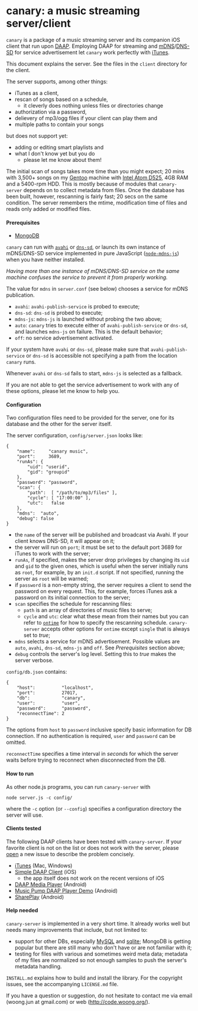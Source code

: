 canary: a music streaming server/client
=======================================

`canary` is a package of a music streaming server and its companion iOS client
that run upon
[DAAP](http://en.wikipedia.org/wiki/Digital_Audio_Access_Protocol). Employing
DAAP for streaming and
[mDNS](http://www.multicastdns.org)/[DNS-SD](http://www.dns-sd.org) for service
advertisement let `canary` work perfectly with
[iTunes](https://www.apple.com/itunes/).

This document explains the server. See the files in the `client` directory for
the client.

The server supports, among other things:

- iTunes as a client,
- rescan of songs based on a schedule,
  - it cleverly does nothing unless files or directories change
- authorization via a password,
- delievery of mp3/ogg files if your client can play them and
- multiple paths to contain your songs

but does not support yet:

- adding or editing smart playlists and
- what I don't know yet but you do
  - please let me know about them!

The initial scan of songs takes more time than you might expect; 20 mins with
3,500+ songs on my [Gentoo](https://www.gentoo.org/) machine with
[Intel Atom D525](http://ark.intel.com/products/49490/Intel-Atom-Processor-D525-1M-Cache-1_80-GHz),
4GB RAM and a 5400-rpm HDD. This is mostly because of modules that
`canary-server` depends on to collect metadata from files. Once the database
has been built, however, rescanning is fairly fast; 20 secs on the same
condition. The server remembers the mtime, modification time of files and
reads only added or modified files.


#### Prerequisites

- [MongoDB](https://www.mongodb.org/)

`canary` can run with [`avahi`](http://www.avahi.org/) or
[`dns-sd`](https://developer.apple.com/library/mac/documentation/Darwin/Reference/ManPages/man1/dns-sd.1.html),
or launch its own instance of mDNS/DNS-SD service implemented in pure
JavaScript ([`node-mdns-js`](https://www.npmjs.com/package/mdns-js)) when you
have neither installed.

_Having more than one instance of mDNS/DNS-SD service on the same machine
confuses the service to prevent it from properly working._

The value for `mdns` in `server.conf` (see below) chooses a service for mDNS
publication.

- `avahi`: `avahi-publish-service` is probed to execute;
- `dns-sd`: `dns-sd` is probed to execute;
- `mdns-js`: `mdns-js` is launched without probing the two above;
- `auto`: `canary` tries to execute either of `avahi-publish-service` or
  `dns-sd`, and launches `mdns-js` on failure. This is the default behavior;
- `off`: no service advertisement activated.

If your system have `avahi` or `dns-sd`, please make sure that
`avahi-publish-service` or `dns-sd` is accessible not specifying a path from
the location `canary` runs.

Whenever `avahi` or `dns-sd` fails to start, `mdns-js` is selected as a
fallback.

If you are not able to get the service advertisement to work with any of these
options, please let me know to help you.


#### Configuration

Two configuration files need to be provided for the server, one for its
database and the other for the server itself.

The server configuration, `config/server.json` looks like:

```
{
    "name":     "canary music",
    "port":     3689,
    "runAs": {
        "uid": "userid",
        "gid": "groupid"
    },
    "password": "password",
    "scan": {
        "path":  [ "/path/to/mp3/files" ],
        "cycle": [ "17:00:00" ],
        "utc":   false
    },
    "mdns":  "auto",
    "debug": false
}
```

- the `name` of the server will be published and broadcast via Avahi. If your
  client knows DNS-SD, it will appear on it;
- the server will run on `port`; it must be set to the default port 3689 for
  iTunes to work with the server;
- `runAs`, if specified, makes the server drop privileges by changing its `uid`
  and `gid` to the given ones, which is useful when the server initially runs
  as `root`, for example, by an `init.d` script. If not specified, running the
  server as `root` will be warned;
- if `password` is a non-empty string, the server requires a client to send the
  password on every request. This, for example, forces iTunes ask a password on
  its initial connection to the server;
- `scan` specifies the schedule for rescanning files:
  - `path` is an array of directories of music files to serve;
  - `cycle` and `utc`: clear what these mean from their names but you can refer
    to [`ontime`](https://www.npmjs.com/package/ontime) for how to specify the
    rescanning schedule. `canary-server` accepts other options for `ontime`
    except `single` that is always set to _true_;
- `mdns` selects a service for mDNS advertisement. Possible values are `auto`,
  `avahi`, `dns-sd`, `mdns-js` and `off`. See _Prerequisites_ section above;
- `debug` controls the server's log level. Setting this to _true_ makes the
  server verbose.

`config/db.json` contains:

```
{
    "host":          "localhost",
    "port":          27017,
    "db":            "canary",
    "user":          "user",
    "password":      "password",
    "reconnectTime": 2
}
```

The options from `host` to `password` inclusive specify basic information for
DB connection. If no authentication is required, `user` and `password` can be
omitted.

`reconnectTime` specifies a time interval in _seconds_ for which the server
waits before trying to reconnect when disconnected from the DB.


#### How to run

As other node.js programs, you can run `canary-server` with

    node server.js -c config/

where the `-c` option (or `--config`) specifies a configuration directory the
server will use.


#### Clients tested

The following DAAP clients have been tested with `canary-server`. If your
favorite client is not on the list or does not work with the server, please
[open](https://github.com/mycoboco/canary/issues/new) a new issue to describe
the problem concisely.

- [iTunes](https://www.apple.com/itunes/) (Mac, Windows)
- [Simple DAAP Client](https://itunes.apple.com/app/simple-daap-client/id369605270)
  (iOS)
  - the app itself does not work on the recent versions of iOS
- [DAAP Media Player](https://play.google.com/store/apps/details?id=org.mult.daap)
  (Android)
- [Music Pump DAAP Player Demo](https://play.google.com/store/apps/details?id=ch.berard.musicpumpdemo)
  (Android)
- [SharePlay](https://play.google.com/store/apps/details?id=com.afqa123.shareplay)
  (Android)


#### Help needed

`canary-server` is implemented in a very short time. It already works well but
needs many improvements that include, but not limited to:

- support for other DBs, especially [MySQL](https://www.mysql.com) and
  [sqlite](http://www.sqlite.org); MongoDB is getting popular but there are
  still many who don't have or are not familiar with it;
- testing for files with various and sometimes weird meta data; metadata of my
  files are normalized so not enough samples to push the server's metadata
  handling.


`INSTALL.md` explains how to build and install the library. For the copyright
issues, see the accompanying `LICENSE.md` file.

If you have a question or suggestion, do not hesitate to contact me via email
(woong.jun at gmail.com) or web (http://code.woong.org/).
